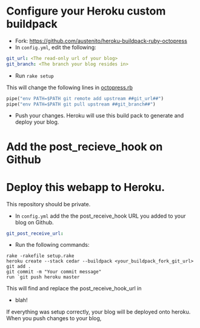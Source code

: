 # Configure your Heroku custom buildpack

<Explan why you need to have a custom build pack>

* Fork: https://github.com/austenito/heroku-buildpack-ruby-octopress
* In `config.yml`, edit the following:

```yaml
git_url: <The read-only url of your blog>
git_branch: <The branch your blog resides in>
```

* Run `rake setup`

This will change the following lines in [octopress.rb](https://github.com/austenito/heroku-buildpack-ruby-octopress/blob/master/lib/language_pack/octopress.rb)

```ruby
pipe("env PATH=$PATH git remote add upstream ##git_url##")
pipe("env PATH=$PATH git pull upstream ##git_branch##")
```

* Push your changes. Heroku will use this build pack to generate and deploy your blog.

# Add the post_recieve_hook on Github


# Deploy this webapp to Heroku.

This repository should be private.

* In `config.yml` add the the post_receive_hook URL you added to your blog on Github.

```yaml
git_post_receive_url: 
```

* Run the following commands:

```
rake -rakefile setup.rake
heroku create --stack cedar --buildpack <your_buildpack_fork_git_url> 
git add .
git commit -m "Your commit message"
run `git push heroku master
```

This will find and replace the post_receive_hook_url in 



* blah!

If everything was setup correctly, your blog will be deployed onto heroku. When
you push changes to your blog, 


